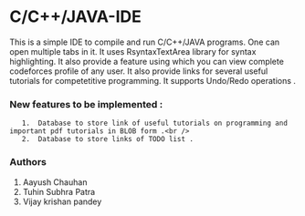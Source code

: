 # C/C++/JAVA-IDE

 
 
This is a simple IDE to compile and run C/C++/JAVA programs.
One can open multiple tabs in it. 
It uses RsyntaxTextArea library for syntax highlighting.
It also provide a  feature using which you can view complete codeforces profile of any user. 
It also provide links for several useful tutorials for competetitive programming. 
It supports Undo/Redo operations .

### New features to be implemented :<br />
       1.  Database to store link of useful tutorials on programming and important pdf tutorials in BLOB form .<br />
       2.  Database to store links of TODO list .
### Authors
  1. Aayush Chauhan
  2. Tuhin Subhra Patra
  3. Vijay krishan pandey
